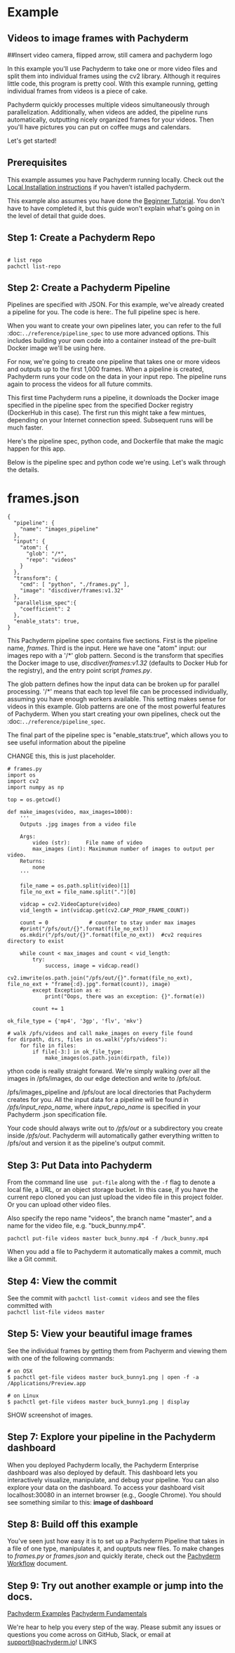 # Example

## Videos to image frames with Pachyderm

##Insert video camera, flipped arrow, still camera and pachyderm logo

In this example you'll use Pachyderm to take one or more video files and split them into individual frames using the cv2 library. Although it requires little code, this program is pretty cool. With this example running, getting individual frames from videos is a piece of cake. 

Pachyderm quickly processes multiple videos simultaneously through parallelization. Additionally, when videos are added, the pipeline runs automatically, outputting nicely organized frames for your videos. Then you'll have pictures you can put on coffee mugs and calendars.

 Let's get started!

## Prerequisites
This example assumes you have Pachyderm running locally. Check out the [Local Installation instructions](https://pachyderm.readthedocs.io/en/stable/getting_started/local_installation.html) if you haven’t istalled pachyderm. 

This example also assumes you have done the [Beginner Tutorial](https://pachyderm.readthedocs.io/en/stable/getting_started/beginner_tutorial.html). You don't have to have completed it, but this guide won't explain what's going on in the level of detail that guide does.

## Step 1: Create a Pachyderm Repo

``` pachctl create-repo videos

# list repo
pachctl list-repo
```

## Step 2: Create a Pachyderm Pipeline

Pipelines are specified with JSON. For this example, we've already created a pipeline for you. The code is here:. The full pipeline spec is here.

When you want to create your own pipelines later, you can refer to the full :doc:`../reference/pipeline_spec` to use more advanced options. This includes building your own code into a container instead of the pre-built Docker image we'll be using here.

For now, we're going to create one pipeline that takes one or more videos and outputs up to the first 1,000 frames. When a pipeline is created, Pachyderm runs your code on the data in your input repo. The pipeline runs again to process the videos for all future commits. 

This first time Pachyderm runs a pipeline, it downloads the Docker image specified in the pipeline spec from the specified Docker registry (DockerHub in this case). The first run this might take a few mintues, depending on your Internet connection speed. Subsequent runs will be much faster.

Here's the pipeline spec, python code, and Dockerfile that make the magic happen for this app.

Below is the pipeline spec and python code we're using. Let's walk through the details.

# frames.json
```
{
  "pipeline": {
    "name": "images_pipeline"
  },
  "input": {
    "atom": {
      "glob": "/*",
      "repo": "videos"
    }
  },
  "transform": {
    "cmd": [ "python", "./frames.py" ],
    "image": "discdiver/frames:v1.32"
  },
  "parallelism_spec":{
    "coefficient": 2
  },
  "enable_stats": true,
}
```

This Pachyderm pipeline spec contains five sections. First is the pipeline name, *frames*. Third is the input. Here we have one "atom" input: our images repo with a '/*' glob pattern. Second is the transform that specifies the Docker image to use, *discdiver/frames:v1.32* (defaults to Docker Hub for the registry), and the entry point script *frames.py*. 

The glob pattern defines how the input data can be broken up for parallel processing. '/*' means that each top level file can be processed individually, assuming you have enough workers available. This setting makes sense for videos in this example. Glob patterns are one of the most powerful features of Pachyderm. When you start creating your own pipelines, check out the :doc:`../reference/pipeline_spec`. 

The final part of the pipeline spec is "enable_stats:true", which allows you to see useful information about the pipeline


CHANGE this, this is just placeholder.
```
# frames.py
import os
import cv2
import numpy as np

top = os.getcwd()

def make_images(video, max_images=1000):
    '''
    Outputs .jpg images from a video file

    Args:
        video (str):     File name of video
        max_images (int): Maximumum number of images to output per video.
    Returns:
        none
    '''

    file_name = os.path.split(video)[1]
    file_no_ext = file_name.split(".")[0]

    vidcap = cv2.VideoCapture(video)
    vid_length = int(vidcap.get(cv2.CAP_PROP_FRAME_COUNT))

    count = 0             # counter to stay under max images
    #print("/pfs/out/{}".format(file_no_ext))
    os.mkdir("/pfs/out/{}".format(file_no_ext))  #cv2 requires directory to exist

    while count < max_images and count < vid_length:
        try:
            success, image = vidcap.read()
            cv2.imwrite(os.path.join("/pfs/out/{}".format(file_no_ext), file_no_ext + "frame{:d}.jpg".format(count)), image)
        except Exception as e:
            print("Oops, there was an exception: {}".format(e))

        count += 1

ok_file_type = {'mp4', '3gp', 'flv', 'mkv'}

# walk /pfs/videos and call make_images on every file found
for dirpath, dirs, files in os.walk("/pfs/videos"):
    for file in files:
        if file[-3:] in ok_file_type:
            make_images(os.path.join(dirpath, file))

```

ython code is really straight forward. We're simply walking over all the images in /pfs/images, do our edge detection and write to /pfs/out.

/pfs/images_pipeline and /pfs/out are local directories that Pachyderm creates for you. All the input data for a pipeline will be found in */pfs/input_repo_name*, where *input_repo_name* is specified in your Pachyderm .json specification file. 

Your code should always write out to */pfs/out* or a subdirectory you create inside */pfs/out*. Pachyderm will automatically gather everything written to /pfs/out and version it as the pipeline's output commit.


## Step 3: Put Data into Pachyderm

From the command line use ` put-file` along with the `-f` flag to denote a local file, a URL, or an object storage bucket. In this case, if you have the current repo cloned you can just upload the video file in this project folder. Or you can upload other video files.

Also specify the repo name "videos", the branch name "master", and a name for the video file, e.g. "buck_bunny.mp4".

``` pachctl put-file videos master buck_bunny.mp4 -f /buck_bunny.mp4 ```

When you add a file to Pachyderm it automatically makes a commit, much like a Git commit. 

## Step 4: View the commit 
See the commit with
```pachctl list-commit videos```
and see the files committed with  
```pachctl list-file videos master```

## Step 5: View your beautiful image frames
See the individual frames by getting them from Pachyerm and viewing them with one of the following commands:
```
# on OSX
$ pachctl get-file videos master buck_bunny1.png | open -f -a /Applications/Preview.app

# on Linux
$ pachctl get-file videos master buck_bunny1.png | display
```

SHOW screenshot of images.

## Step 7: Explore your pipeline in the Pachyderm dashboard
When you deployed Pachyderm locally, the Pachyderm Enterprise dashboard was also deployed by default. This dashboard lets you interactively visualize, manipulate, and debug your pipeline. You can also explore your data on the dashboard. To access your dashboard visit localhost:30080 in an internet browser (e.g., Google Chrome). You should see something similar to this:
**image of dashboard**

## Step 8: Build off this example
You've seen just how easy it is to set up a Pachyderm Pipeline that takes in a file of one type, manipulates it, and ouptputs new files. To make changes to *frames.py* or *frames.json* and quickly iterate, check out the [Pachyderm Workflow]() document.

## Step 9: Try out another example or jump into the docs. 
[Pachyderm Examples](http://docs.pachyderm.io/en/stable/examples/README.html)
[Pachyderm Fundamentals](http://docs.pachyderm.io/en/stable/fundamentals/getting_data_into_pachyderm.html)

We're hear to help you every step of the way. Please submit any issues or questions you come across on GitHub, Slack, or email at support@pachyderm.io! LINKS
